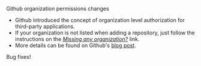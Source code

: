 Github organization permissions changes

* Github introduced the concept of organization level authorization for third-party applications.
* If your organization is not listed when adding a repository, just follow the instructions on the [*Missing any organization?*](https://snap-ci.com/github_repositories/new) link.
* More details can be found on Github's [blog post](https://help.github.com/articles/about-third-party-application-restrictions/).

Bug fixes!
